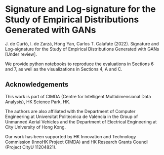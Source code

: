 # Signature and Log-signature for the Study of Empirical Distributions Generated with GANs

J. de Curtò, I. de Zarzà, Hong Yan, Carlos T. Calafate (2022). Signature and Log-signature for the Study of Empirical Distributions Generated with GANs [Under review].

We provide python notebooks to reproduce the evaluations in Sections 6 and 7, as well as the visualizations in Sections 4, A and C.

## Acknowledgements
This work is part of CIMDA (Centre for Intelligent Multidimensional Data Analysis), HK Science Park, HK.

The authors are also affiliated with the Department of Computer Engineering at Universitat Politècnica de València in the Group of Unmanned Aerial Vehicles and the Department of Electrical Engineering at City University of Hong Kong.

Our work has been supported by HK Innovation and Technology Commission (InnoHK Project CIMDA) and HK Research Grants Council (Project CityU 11204821).

